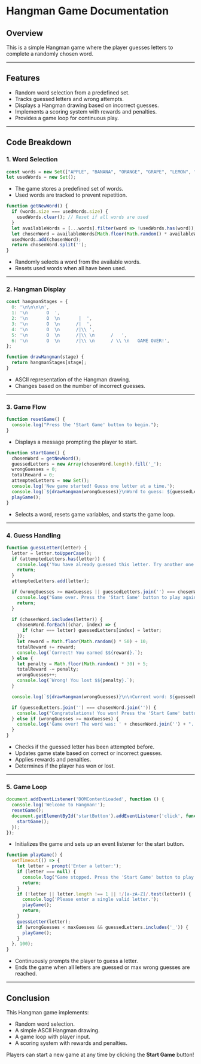 # Hangman Game Documentation

## Overview
This is a simple Hangman game where the player guesses letters to complete a randomly chosen word.

---

## Features
- Random word selection from a predefined set.
- Tracks guessed letters and wrong attempts.
- Displays a Hangman drawing based on incorrect guesses.
- Implements a scoring system with rewards and penalties.
- Provides a game loop for continuous play.

---

## Code Breakdown

### **1. Word Selection**
```javascript
const words = new Set(["APPLE", "BANANA", "ORANGE", "GRAPE", "LEMON", "TIGER", "LION", "ZEBRA", "ELEPHANT", "GIRAFFE", "TABLE", "CHAIR", "WINDOW", "DOOR", "LAMP", "OCEAN", "RIVER", "MOUNTAIN", "DESERT", "FOREST"]);
let usedWords = new Set();
```
- The game stores a predefined set of words.
- Used words are tracked to prevent repetition.

```javascript
function getNewWord() {
  if (words.size === usedWords.size) {
    usedWords.clear(); // Reset if all words are used
  }
  let availableWords = [...words].filter(word => !usedWords.has(word));
  let chosenWord = availableWords[Math.floor(Math.random() * availableWords.length)];
  usedWords.add(chosenWord);
  return chosenWord.split('');
}
```
- Randomly selects a word from the available words.
- Resets used words when all have been used.

---

### **2. Hangman Display**
```javascript
const hangmanStages = {
  0: '\n\n\n\n',
  1: '\n       O  ',
  2: '\n       O  \n       |  ',
  3: '\n       O  \n      /|  ',
  4: '\n       O  \n      /|\\ ',
  5: '\n       O  \n      /|\\ \n      /   ',
  6: '\n       O  \n      /|\\ \n      / \\ \n   GAME OVER!',
};

function drawHangman(stage) {
  return hangmanStages[stage];
}
```
- ASCII representation of the Hangman drawing.
- Changes based on the number of incorrect guesses.

---

### **3. Game Flow**
```javascript
function resetGame() {
  console.log("Press the 'Start Game' button to begin.");
}
```
- Displays a message prompting the player to start.

```javascript
function startGame() {
  chosenWord = getNewWord();
  guessedLetters = new Array(chosenWord.length).fill('_');
  wrongGuesses = 0;
  totalReward = 0;
  attemptedLetters = new Set();
  console.log('New game started! Guess one letter at a time.');
  console.log(`${drawHangman(wrongGuesses)}\nWord to guess: ${guessedLetters.join(' ')}`);
  playGame();
}
```
- Selects a word, resets game variables, and starts the game loop.

---

### **4. Guess Handling**
```javascript
function guessLetter(letter) {
  letter = letter.toUpperCase();
  if (attemptedLetters.has(letter)) {
    console.log('You have already guessed this letter. Try another one.');
    return;
  }
  attemptedLetters.add(letter);

  if (wrongGuesses >= maxGuesses || guessedLetters.join('') === chosenWord.join('')) {
    console.log("Game over. Press the 'Start Game' button to play again!");
    return;
  }

  if (chosenWord.includes(letter)) {
    chosenWord.forEach((char, index) => {
      if (char === letter) guessedLetters[index] = letter;
    });
    let reward = Math.floor(Math.random() * 50) + 10;
    totalReward += reward;
    console.log(`Correct! You earned $${reward}.`);
  } else {
    let penalty = Math.floor(Math.random() * 30) + 5;
    totalReward -= penalty;
    wrongGuesses++;
    console.log(`Wrong! You lost $${penalty}.`);
  }

  console.log(`${drawHangman(wrongGuesses)}\n\nCurrent word: ${guessedLetters.join(' ')}\nRemaining guesses: ${maxGuesses - wrongGuesses}\nTotal reward: $${totalReward}`);

  if (guessedLetters.join('') === chosenWord.join('')) {
    console.log("Congratulations! You won! Press the 'Start Game' button to play again.");
  } else if (wrongGuesses >= maxGuesses) {
    console.log('Game over! The word was: ' + chosenWord.join('') + ". Press the 'Start Game' button to play again.");
  }
}
```
- Checks if the guessed letter has been attempted before.
- Updates game state based on correct or incorrect guesses.
- Applies rewards and penalties.
- Determines if the player has won or lost.

---

### **5. Game Loop**
```javascript
document.addEventListener('DOMContentLoaded', function () {
  console.log('Welcome to Hangman!');
  resetGame();
  document.getElementById('startButton').addEventListener('click', function () {
    startGame();
  });
});
```
- Initializes the game and sets up an event listener for the start button.

```javascript
function playGame() {
  setTimeout(() => {
    let letter = prompt('Enter a letter:');
    if (letter === null) {
      console.log("Game stopped. Press the 'Start Game' button to play again.");
      return;
    }
    if (!letter || letter.length !== 1 || !/[a-zA-Z]/.test(letter)) {
      console.log('Please enter a single valid letter.');
      playGame();
      return;
    }
    guessLetter(letter);
    if (wrongGuesses < maxGuesses && guessedLetters.includes('_')) {
      playGame();
    }
  }, 100);
}
```
- Continuously prompts the player to guess a letter.
- Ends the game when all letters are guessed or max wrong guesses are reached.

---

## **Conclusion**
This Hangman game implements:
- Random word selection.
- A simple ASCII Hangman drawing.
- A game loop with player input.
- A scoring system with rewards and penalties.

Players can start a new game at any time by clicking the **Start Game** button!
